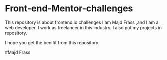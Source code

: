# Front-end-Mentor-challenges
This repository is about frontend.io challenges
I am Majd Frass ,and I am a web developer. I work as freelancer in this industry.
I also put my projects in repository.


I hope you get the benifit from this repository.

#Majd Frass
